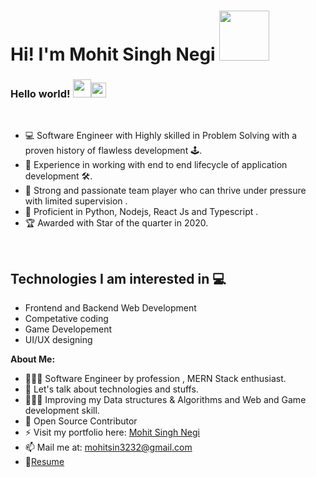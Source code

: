 
# Hi! I'm Mohit Singh Negi <img src="https://github.com/TheDudeThatCode/TheDudeThatCode/blob/master/Assets/Developer.gif" width="80px">

### Hello world!&nbsp;<img src="https://github.com/TheDudeThatCode/TheDudeThatCode/blob/master/Assets/Hi.gif" width="29px"><img src="https://github.com/TheDudeThatCode/TheDudeThatCode/blob/master/Assets/Earth.gif" width="24px">

<br />

- 💻 Software Engineer with Highly skilled in Problem Solving with a proven history of flawless development 🕹.
- 👮 Experience in working with end to end lifecycle of application development 🛠.
- 💎 Strong and passionate team player who can thrive under pressure with limited supervision .
- 🧰 Proficient in Python, Nodejs, React Js and Typescript . 
- 🏆 Awarded with Star of the quarter in 2020.
<br/>

## Technologies I am interested in :computer:

- Frontend and Backend Web Development
- Competative coding
- Game Developement
- UI/UX designing


**About Me:**

- 👨🏽‍💻 Software Engineer by profession , MERN Stack enthusiast.
- 💬 Let's talk about technologies and stuffs.
- 👨🏽‍💼 Improving my Data structures & Algorithms and Web and Game development skill.
- 🙍 Open Source Contributor
- ⚡️ Visit my portfolio here: [Mohit Singh Negi](https://mohitsinghnegi1.github.io/my-portfolio/)
- 📫 Mail me at: mohitsin3232@gmail.com
- 📝[Resume](https://drive.google.com/file/d/1jCpkKPJilGmyw8htOVcMzIpCAoiBcEVe/view?usp=sharing)
  
